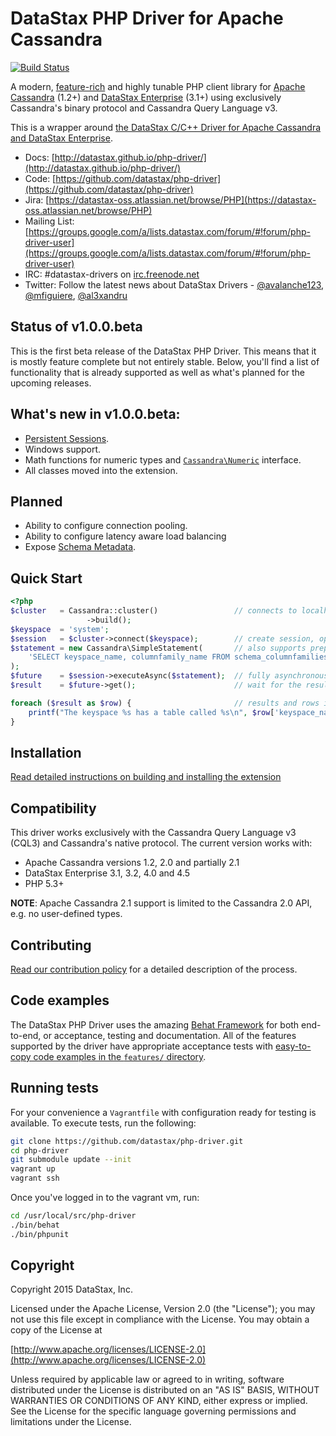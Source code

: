 # DataStax PHP Driver for Apache Cassandra

[![Build Status](https://travis-ci.org/datastax/php-driver.svg)](https://travis-ci.org/datastax/php-driver)

A modern, [feature-rich](features) and highly tunable PHP client library for [Apache Cassandra](http://cassandra.apache.org/) (1.2+) and [DataStax Enterprise](http://www.datastax.com/products/products-index) (3.1+) using exclusively Cassandra's binary protocol and Cassandra Query Language v3.

This is a wrapper around [the DataStax C/C++ Driver for Apache Cassandra and DataStax Enterprise](http://datastax.github.io/cpp-driver/).

* Docs: [http://datastax.github.io/php-driver/](http://datastax.github.io/php-driver/)
* Code: [https://github.com/datastax/php-driver](https://github.com/datastax/php-driver)
* Jira: [https://datastax-oss.atlassian.net/browse/PHP](https://datastax-oss.atlassian.net/browse/PHP)
* Mailing List: [https://groups.google.com/a/lists.datastax.com/forum/#!forum/php-driver-user](https://groups.google.com/a/lists.datastax.com/forum/#!forum/php-driver-user)
* IRC: #datastax-drivers on [irc.freenode.net](http://freenode.net>)
* Twitter: Follow the latest news about DataStax Drivers - [@avalanche123](http://twitter.com/avalanche123), [@mfiguiere](http://twitter.com/mfiguiere), [@al3xandru](https://twitter.com/al3xandru)

## Status of v1.0.0.beta

This is the first beta release of the DataStax PHP Driver. This means that it
is mostly feature complete but not entirely stable. Below, you'll find a list
of functionality that is already supported as well as what's planned for the
upcoming releases.

## What's new in v1.0.0.beta:

* [Persistent Sessions](http://datastax.github.io/php-driver/features/#persistent-sessions).
* Windows support.
* Math functions for numeric types and [`Cassandra\Numeric`](http://datastax.github.io/php-driver/api/interface/Cassandra/Numeric/) interface.
* All classes moved into the extension.

## Planned

* Ability to configure connection pooling.
* Ability to configure latency aware load balancing
* Expose [Schema Metadata](http://datastax.github.io/cpp-driver/api/struct_cass_session/#1afc51badec695483e4cde43ae0fc1e876).

## Quick Start

```php
<?php
$cluster   = Cassandra::cluster()                 // connects to localhost by default
                 ->build();
$keyspace  = 'system';
$session   = $cluster->connect($keyspace);        // create session, optionally scoped to a keyspace
$statement = new Cassandra\SimpleStatement(       // also supports prepared and batch statements
    'SELECT keyspace_name, columnfamily_name FROM schema_columnfamilies'
);
$future    = $session->executeAsync($statement);  // fully asynchronous and easy parallel execution
$result    = $future->get();                      // wait for the result, with an optional timeout

foreach ($result as $row) {                       // results and rows implement Iterator, Countable and ArrayAccess
    printf("The keyspace %s has a table called %s\n", $row['keyspace_name'], $row['columnfamily_name']);
}
```

## Installation

[Read detailed instructions on building and installing the extension](https://github.com/datastax/php-driver/blob/master/ext/README.md)

## Compatibility

This driver works exclusively with the Cassandra Query Language v3 (CQL3) and
Cassandra's native protocol. The current version works with:

* Apache Cassandra versions 1.2, 2.0 and partially 2.1
* DataStax Enterprise 3.1, 3.2, 4.0 and 4.5
* PHP 5.3+

__NOTE__: Apache Cassandra 2.1 support is limited to the Cassandra 2.0 API, e.g. no user-defined types.

## Contributing

[Read our contribution policy](https://github.com/datastax/php-driver/blob/master/CONTRIBUTING.md) for a detailed description of the process.

## Code examples

The DataStax PHP Driver uses the amazing [Behat Framework](http://docs.behat.org/)
for both end-to-end, or acceptance, testing and documentation. All of the features
supported by the driver have appropriate acceptance tests with [easy-to-copy code
examples in the `features/` directory](https://github.com/datastax/php-driver/tree/master/features).

## Running tests

For your convenience a `Vagrantfile` with configuration ready for testing is
available. To execute tests, run the following:

```bash
git clone https://github.com/datastax/php-driver.git
cd php-driver
git submodule update --init
vagrant up
vagrant ssh
```

Once you've logged in to the vagrant vm, run:

```bash
cd /usr/local/src/php-driver
./bin/behat
./bin/phpunit
```
## Copyright

Copyright 2015 DataStax, Inc.

Licensed under the Apache License, Version 2.0 (the "License"); you may not use this file except in compliance with the License. You may obtain a copy of the License at

[http://www.apache.org/licenses/LICENSE-2.0](http://www.apache.org/licenses/LICENSE-2.0)

Unless required by applicable law or agreed to in writing, software distributed under the License is distributed on an "AS IS" BASIS, WITHOUT WARRANTIES OR CONDITIONS OF ANY KIND, either express or implied. See the License for the specific language governing permissions and limitations under the License.
